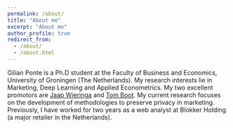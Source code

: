 ```yaml
---
permalink: /about/
title: "About me"
excerpt: "About me"
author_profile: true
redirect_from: 
  - /about/
  - /about.html
---
```


Gilian Ponte is a Ph.D student at the Faculty of Business and Economics, University of Groningen (The Netherlands). My research interests lie in Marketing, Deep Learning and Applied Econometrics. My two excellent promotors are [Jaap Wieringa](https://www.rug.nl/staff/j.e.wieringa/) and [Tom Boot](https://sites.google.com/view/tomboot/home). My current research focuses on the development of methodologies to preserve privacy in marketing. Previously, I have worked for two years as a web analyst at Blokker Holding (a major retailer in the Netherlands). 

